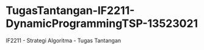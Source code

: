 # TugasTantangan-IF2211-DynamicProgrammingTSP-13523021
IF2211 - Strategi Algoritma - Tugas Tantangan
